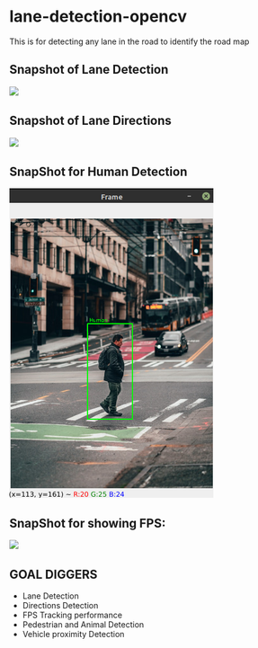 # lane-detection-opencv
This is for detecting any lane in the road to identify the road map
## Snapshot of Lane Detection
<img src = https://github.com/Aaris-Kazi/lane-detection-opencv/blob/main/lane.gif>

## Snapshot of Lane Directions
<img src = https://github.com/Aaris-Kazi/lane-detection-opencv/blob/main/direction.gif>

## SnapShot for Human Detection
<img src = https://github.com/Aaris-Kazi/lane-detection-opencv/blob/main/human_detect.png>

## SnapShot for showing FPS:
<img src = https://github.com/Aaris-Kazi/lane-detection-opencv/blob/main/fps.gif>

## GOAL DIGGERS
- Lane Detection
- Directions Detection
- FPS Tracking performance
- Pedestrian and Animal Detection
- Vehicle proximity Detection
